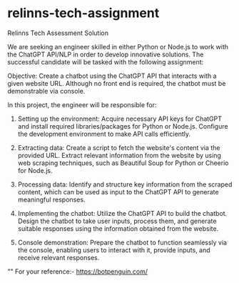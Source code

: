 # relinns-tech-assignment
Relinns Tech Assessment Solution

We are seeking an engineer skilled in either Python or Node.js to work with the ChatGPT API/NLP in order to develop innovative solutions. The successful candidate will be tasked with the following assignment:

Objective: Create a chatbot using the ChatGPT API that interacts with a given website URL. Although no front end is required, the chatbot must be demonstrable via console.

In this project, the engineer will be responsible for:

1. Setting up the environment: Acquire necessary API keys for ChatGPT and install required libraries/packages for Python or Node.js. Configure the development environment to make API calls efficiently.

2. Extracting data: Create a script to fetch the website's content via the provided URL. Extract relevant information from the website by using web scraping techniques, such as Beautiful Soup for Python or Cheerio for Node.js.

3. Processing data: Identify and structure key information from the scraped content, which can be used as input to the ChatGPT API to generate meaningful responses.

4. Implementing the chatbot: Utilize the ChatGPT API to build the chatbot. Design the chatbot to take user inputs, process them, and generate suitable responses using the information obtained from the website.

5. Console demonstration: Prepare the chatbot to function seamlessly via the console, enabling users to interact with it, provide inputs, and receive relevant responses.

""
For your reference:- https://botpenguin.com/
